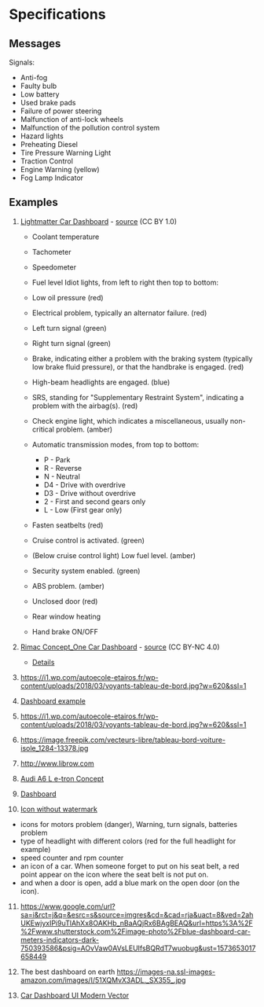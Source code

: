 # Specifications

## Messages 

Signals:

  * Anti-fog
  * Faulty bulb
  * Low battery
  * Used brake pads
  * Failure of power steering
  * Malfunction of anti-lock wheels
  * Malfunction of the pollution control system
  * Hazard lights
  * Preheating Diesel
  * Tire Pressure Warning Light
  * Traction Control
  * Engine Warning (yellow)
  * Fog Lamp Indicator

## Examples

1. [Lightmatter Car Dashboard](https://upload.wikimedia.org/wikipedia/commons/1/14/Lightmatter_Dashboard.jpg) - [source](https://commons.wikimedia.org/wiki/File:Lightmatter_Dashboard.jpg) (CC BY 1.0)
    * Coolant temperature
    * Tachometer
    * Speedometer
    * Fuel level Idiot lights, from left to right then top to bottom:
    * Low oil pressure (red)
    * Electrical problem, typically an alternator failure. (red)
    * Left turn signal (green)
    * Right turn signal (green)
    * Brake, indicating either a problem with the braking system (typically low brake fluid pressure), or that the handbrake is engaged. (red)
    * High-beam headlights are engaged. (blue)
    * SRS, standing for "Supplementary Restraint System", indicating a problem with the airbag(s). (red)
    * Check engine light, which indicates a miscellaneous, usually non-critical problem. (amber)
    * Automatic transmission modes, from top to bottom:
      * P - Park
      * R - Reverse
      * N - Neutral
      * D4 - Drive with overdrive
      * D3 - Drive without overdrive
      * 2 - First and second gears only
      * L - Low (First gear only)
    * Fasten seatbelts (red)
    * Cruise control is activated. (green)
    * (Below cruise control light) Low fuel level. (amber)
    * Security system enabled. (green)
    * ABS problem. (amber)
    * Unclosed door (red)
    
    * Rear window heating
    * Hand brake ON/OFF
    


2. [Rimac Concept_One Car Dashboard](https://mir-s3-cdn-cf.behance.net/project_modules/1400/7cc96613838623.560575fa5c7cb.png) - [source](https://search.creativecommons.org/photos/6828daff-ba93-4a38-85c0-df465ae56986) (CC BY-NC 4.0)
    * [Details](https://mir-s3-cdn-cf.behance.net/project_modules/1400/477e5e13838623.560575fa5b876.png)

3. https://i1.wp.com/autoecole-etairos.fr/wp-content/uploads/2018/03/voyants-tableau-de-bord.jpg?w=620&ssl=1

4. [Dashboard example](https://images.prismic.io/ornikar/1961737b42736b35a0e4318c7e2b1f33a0217a7d_differents-compteurs-tableau-bord.jpg?auto=compress,format)

5. https://i1.wp.com/autoecole-etairos.fr/wp-content/uploads/2018/03/voyants-tableau-de-bord.jpg?w=620&ssl=1

6. https://image.freepik.com/vecteurs-libre/tableau-bord-voiture-isole_1284-13378.jpg

7. http://www.librow.com

8. [Audi A6 L e-tron Concept](https://fr.wheelsage.org/audi/a6/%D1%817/92411/pictures/jbzyh2/)

9. [Dashboard](https://thumbs.dreamstime.com/z/ic%C3%B4nes-de-tableau-bord-voiture-r%C3%A9gl%C3%A9es-125211202.jpg)

10. [Icon without watermark](https://img-4.linternaute.com/nB1hOYkhnmHrEEDAXAB_bRRVtsI=/450x/smart/d8303cc2871b48b6a05524a857fb4725/ccmcms-linternaute/10652918.jpg)
* icons for motors problem (danger), Warning, turn signals, batteries problem 
* type of headlight with different colors (red for the full headlight for example)
* speed counter and rpm counter
* an icon of a car. When someone forget to put on his seat belt, a red point appear on the icon where the seat belt is not put on.
* and when a door is open, add a blue mark on the open door (on the icon).
11. https://www.google.com/url?sa=i&rct=j&q=&esrc=s&source=imgres&cd=&cad=rja&uact=8&ved=2ahUKEwjyxIPi9uTlAhXx8OAKHb_nBaAQjRx6BAgBEAQ&url=https%3A%2F%2Fwww.shutterstock.com%2Fimage-photo%2Fblue-dashboard-car-meters-indicators-dark-750393586&psig=AOvVaw0AVsLEUIfsBQRdT7wuobug&ust=1573653017658449

12. The best dashboard on earth https://images-na.ssl-images-amazon.com/images/I/51XQMvX3ADL._SX355_.jpg


13. [Car Dashboard UI Modern Vector](https://www.vecteezy.com/vector-art/191136-car-dashboard-ui-modern-vector)


